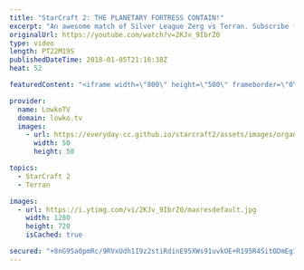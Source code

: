 ```yaml
---
title: "StarCraft 2: THE PLANETARY FORTRESS CONTAIN!"
excerpt: "An awesome match of Silver League Zerg vs Terran. Subscribe for more videos: http://lowko.tv/youtube The Zerg... Mothership? https://goo.gl/BvZU5A  While the ending of this match is a little slow, the early game is awesome. In this match the Terran player decides to focus on a Planetary Fortress contain."
originalUrl: https://youtube.com/watch?v=2KJv_9IbrZ0
type: video
length: PT22M19S
publishedDateTime: 2018-01-05T21:16:38Z
heat: 52

featuredContent: "<iframe width=\"800\" height=\"500\" frameborder=\"0\" src=\"https://www.youtube.com/embed/2KJv_9IbrZ0\" allow=\"accelerometer; autoplay; encrypted-media; gyroscope; picture-in-picture\" allowfullscreen></iframe>"

provider:
  name: LowkoTV
  domain: lowko.tv
  images:
    - url: https://everyday-cc.github.io/starcraft2/assets/images/organizations/lowko.tv-50x50.jpg
      width: 50
      height: 50

topics:
  - StarCraft 2
  - Terran

images:
  - url: https://i.ytimg.com/vi/2KJv_9IbrZ0/maxresdefault.jpg
    width: 1280
    height: 720
    isCached: true

secured: "+8nG95a0pmRc/9RVxUdh1I9z2stiRdinE95XWs91uvkOE+R195R4SitODmEg12c8R5kI7JQ4P4QEchADG+JL2AwcLUvoTr4uFYF7g8zqGfjypGYA8j0l9sS3MLvsEcoGxLaJaIk4hwnj3N0YlBqbqPb3ULSuvn66cYZVzYzBojkIX99g6dV1DNRv/axyyT8AFUs4wkCsiYaGVLKY8MGym8Er/Io2VqOQhhpdGlR6LQdbyKkWj2WFnEXSC3/9iDAb2V6m7lOtQDhJtjtb3ijfbXf5aefVxKR3/rV6CNuXONEGj8ltP5jIBYV1lt68N6DJBy2rZM0jnmH6WTW2t50ySCwiffCK9XsjoXoSEMMnsL4CdDymejrrzdK21/8aqxP8JMSBJyki1EZrR67S0BSKGAsEUZMxhijnAiepNjNXzsQXmWaOD2BXispa+rrLk1k8;mV9/NugFsdrBK5/yPd66NA=="
---
```


